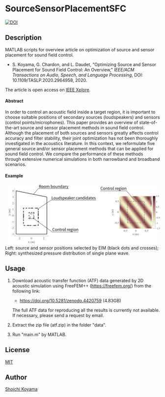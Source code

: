 # SourceSensorPlacementSFC

[![DOI](https://zenodo.org/badge/190369890.svg)](https://zenodo.org/badge/latestdoi/190369890)

## Description
MATLAB scripts for overview article on optimization of source and sensor placement for sound field control.

- S. Koyama, G. Chardon, and L. Daudet, "Optimizing Source and Sensor Placement for Sound Field Control: An Overview," *IEEE/ACM Transactions on Audio, Speech, and Language Processing*, DOI: 10.1109/TASLP.2020.2964958, 2020.

The article is open access on [IEEE Xplore](https://doi.org/10.1109/TASLP.2020.2964958).

#### Abstract  
In order to control an acoustic field inside a target region, it is important to choose suitable positions of secondary sources (loudspeakers) and sensors (control points/microphones). This paper provides an overview of state-of-the-art source and sensor placement methods in sound field control. Although the placement of both sources and sensors greatly affects control accuracy and filter stability, their joint optimization has not been thoroughly investigated in the acoustics literature. In this context, we reformulate five general source and/or sensor placement methods that can be applied for sound field control. We compare the performance of these methods through extensive numerical simulations in both narrowband and broadband scenarios.

#### Example

<img width="600pt" src="./example.png">
Left: source and sensor positions selected by EIM (black dots and crosses); Right: synthesized pressure distribution of single plane wave.

## Usage
1. Download acoustic transfer function (ATF) data generated by 2D acoustic simulation using FreeFEM++ (https://freefem.org/) from the following link:
   - https://doi.org/10.5281/zenodo.4420759 (4.83GB)
   
   The full ATF data for reproducing all the results is currently not available. If necessary, please send a request by email.
   
2. Extract the zip file (atf.zip) in the folder "data".

3. Run "main.m" by MATLAB.

## License 
[MIT](https://github.com/sh01k/SourceSensorPlacementSFC/blob/master/LICENSE)

## Author
[Shoichi Koyama](https://www.sh01.org/) 
